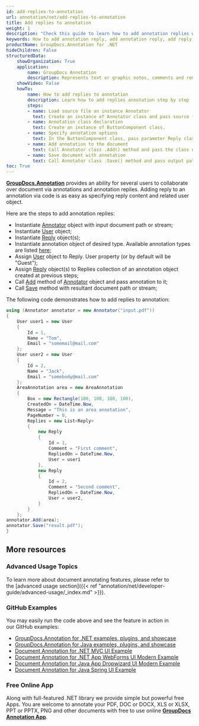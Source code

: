 ```yaml
---
id: add-replies-to-annotation
url: annotation/net/add-replies-to-annotation
title: Add replies to annotation
weight: 1
description: "Check this guide to learn how to add annotation replies when collaborate over document using GroupDocs.Annotation for .NET API."
keywords: How to add annotation reply, add annotation reply, add reply, reply to annotation
productName: GroupDocs.Annotation for .NET
hideChildren: False
structuredData:
    showOrganization: True
    application:    
        name: GroupDocs Annotation
        description: Represents text or graphic notes, comments and remarks attached to a specific part of the content of the document using C#
    showVideo: False
    howTo:
        name: How to add replies to annotation
        description: Learn how to add replies annotation step by step
        steps:
        - name: Load source file an instance Annotator
          text: Create an instance of Annotator class and pass source file path as a constructor parameter. You may specify absolute or relative file path as per your requirements. 
        - name: Annotation class declaration
          text: Create an instance of ButtonComponent class.
        - name: Specify annotation options 
          text: In the ButtonComponent class, pass parameter Reply class with property.
        - name: Add annotation to the document
          text: Call Annotator class .Add() method and pass the class name ButtonComponent.
        - name: Save document with annotation
          text: Call Annotator class .Save() method and pass output path file.
toc: True
---
```

[**GroupDocs.Annotation**](https://products.groupdocs.com/annotation/net) provides an ability for several users to collaborate over document via annotations and annotation replies. Adding reply to an annotation via code is as easy as specifying reply content and related user object.  
  
Here are the steps to add annotation replies:

*   Instantiate [Annotator](https://apireference.groupdocs.com/net/annotation/groupdocs.annotation/annotator) object with input document path or stream;
*   Instantiate [User](https://apireference.groupdocs.com/net/annotation/groupdocs.annotation.models/user) object;
*   Instantiate [Reply](https://apireference.groupdocs.com/net/annotation/groupdocs.annotation.models/reply) object(s);
*   Instantiate annotation object of desired type. Available annotation types are listed [here](https://apireference.groupdocs.com/annotation/net/groupdocs.annotation.models.annotationmodels);
*   Assign [User](https://apireference.groupdocs.com/net/annotation/groupdocs.annotation.models/user) object to Reply. User property (or by default will be "Guest");
*   Assign [Reply](https://apireference.groupdocs.com/net/annotation/groupdocs.annotation.models/reply) object(s) to Replies collection of an annotation object created at previous steps;
*   Call [Add](https://apireference.groupdocs.com/annotation/net/groupdocs.annotation/annotator/methods/add) method of [Annotator](https://apireference.groupdocs.com/net/annotation/groupdocs.annotation/annotator) object and pass annotation to it;
*   Call [Save](https://apireference.groupdocs.com/net/annotation/groupdocs.annotation/annotator/methods/save/index) method with resultant document path or stream;

The following code demonstrates how to add replies to annotation:

```csharp
using (Annotator annotator = new Annotator("input.pdf"))
{
	User user1 = new User
	{
		Id = 1,
		Name = "Tom",
		Email = "somemail@mail.com"
	};
	User user2 = new User
	{
		Id = 2,
		Name = "Jack",
		Email = "somebody@mail.com"
	};
	AreaAnnotation area = new AreaAnnotation
	{
		Box = new Rectangle(100, 100, 100, 100),
		CreatedOn = DateTime.Now,
		Message = "This is an area annotation",
		PageNumber = 0,
		Replies = new List<Reply>
		{
			new Reply
			{
				Id = 1,
				Comment = "First comment",
				RepliedOn = DateTime.Now,
				User = user1
			},
			new Reply
			{
				Id = 2,
				Comment = "Second comment",
				RepliedOn = DateTime.Now,
				User = user2,
			}
		}
	};
annotator.Add(area);
annotator.Save("result.pdf");
}
```

## More resources
### Advanced Usage Topics
To learn more about document annotating features, please refer to the [advanced usage section]({{< ref "annotation/net/developer-guide/advanced-usage/_index.md" >}}).

### GitHub Examples
You may easily run the code above and see the feature in action in our GitHub examples:

*   [GroupDocs.Annotation for .NET examples, plugins, and showcase](https://github.com/groupdocs-annotation/GroupDocs.Annotation-for-.NET)
*   [GroupDocs.Annotation for Java examples, plugins, and showcase](https://github.com/groupdocs-annotation/GroupDocs.Annotation-for-Java)
*   [Document Annotation for .NET MVC UI Example](https://github.com/groupdocs-annotation/GroupDocs.Annotation-for-.NET-MVC)
*   [Document Annotation for .NET App WebForms UI Modern Example](https://github.com/groupdocs-annotation/GroupDocs.Annotation-for-.NET-WebForms)
*   [Document Annotation for Java App Dropwizard UI Modern Example](https://github.com/groupdocs-annotation/GroupDocs.Annotation-for-Java-Dropwizard)
*   [Document Annotation for Java Spring UI Example](https://github.com/groupdocs-annotation/GroupDocs.Annotation-for-Java-Spring)
    

### Free Online App
Along with full-featured .NET library we provide simple but powerful free Apps.
You are welcome to annotate your PDF, DOC or DOCX, XLS or XLSX, PPT or PPTX, PNG and other documents with free to use online **[GroupDocs Annotation App](https://products.groupdocs.app/annotation)**.
